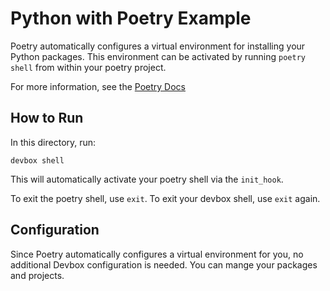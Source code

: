 # Python with Poetry Example

Poetry automatically configures a virtual environment for installing your Python packages. This environment can be activated by running `poetry shell` from within your poetry project.

For more information, see the [Poetry Docs](https://python-poetry.org/docs/basic-usage/)

## How to Run

In this directory, run:

`devbox shell`

This will automatically activate your poetry shell via the `init_hook`.

To exit the poetry shell, use `exit`. To exit your devbox shell, use `exit` again.

## Configuration

Since Poetry automatically configures a virtual environment for you, no additional Devbox configuration is needed. You can mange your packages and projects.
